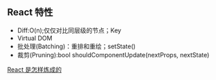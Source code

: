 ## React 特性

+ Diff:O(n);仅仅对比同层级的节点；Key
+ Virtual DOM
+ 批处理(Batching)：重排和重绘；setState()
+ 裁剪(Pruning):bool shouldComponentUpdate(nextProps, nextState)


[React 是怎样炼成的](https://segmentfault.com/a/1190000013365426?utm_source=weekly&utm_medium=email&utm_campaign=email_weekly)